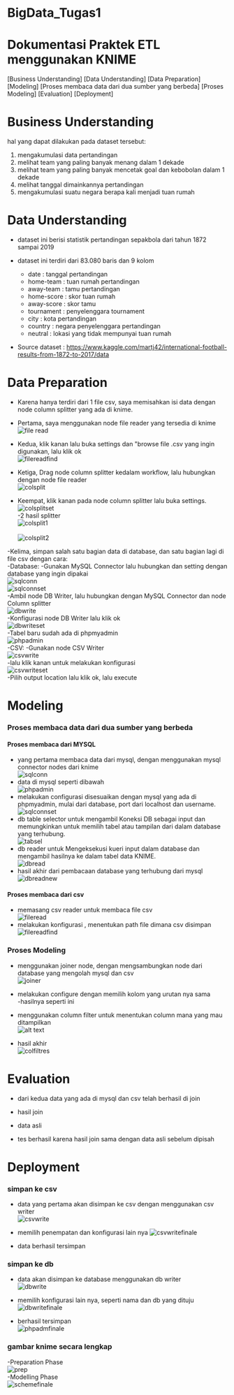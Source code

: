 # BigData_Tugas1

# Dokumentasi Praktek ETL menggunakan KNIME

[Business Understanding]
[Data Understanding]
[Data Preparation]
[Modeling]
   [Proses membaca data dari dua sumber yang berbeda]
   [Proses Modeling]
[Evaluation]
[Deployment]

# Business Understanding
hal yang dapat dilakukan pada dataset tersebut: 
1. mengakumulasi data pertandingan 
2. melihat team yang paling banyak menang dalam 1 dekade
3. melihat team yang paling banyak mencetak goal dan kebobolan dalam 1 dekade
4. melihat tanggal dimainkannya pertandingan 
5. mengakumulasi suatu negara berapa kali menjadi tuan rumah

# Data Understanding

  
- dataset ini berisi statistik pertandingan sepakbola dari tahun 1872 sampai 2019

- dataset ini terdiri dari 83.080 baris dan 9 kolom
	- date			: tanggal pertandingan 
	- home-team		: tuan rumah pertandingan
	- away-team		: tamu pertandingan
	- home-score		: skor tuan rumah
	- away-score		: skor tamu
	- tournament		: penyelenggara tournament
	- city			: kota pertandingan
	- country		: negara penyelenggara pertandingan
	- neutral		: lokasi yang tidak mempunyai tuan rumah 
- Source dataset : https://www.kaggle.com/martj42/international-football-results-from-1872-to-2017/data

# Data Preparation
- Karena hanya terdiri dari 1 file csv, saya memisahkan isi data dengan node column splitter yang ada di knime.
- Pertama, saya menggunakan node file reader yang tersedia di knime<br/>
![file read](https://github.com/BagasJwn/BigData_Tugas1/blob/master/dokumentasi/ssimg/fileread.png "fileread")<br/>

- Kedua, klik kanan lalu buka settings dan "browse file .csv yang ingin digunakan, lalu klik ok<br/>
![filereadfind](https://github.com/BagasJwn/BigData_Tugas1/blob/master/dokumentasi/ssimg/filereadfind.png "filereadfind")<br/>

- Ketiga, Drag node column splitter kedalam workflow, lalu hubungkan dengan node file reader<br/>
![colsplit](https://github.com/BagasJwn/BigData_Tugas1/blob/master/dokumentasi/ssimg/colsplit.png "colsplit")<br/>

- Keempat, klik kanan pada node column splitter lalu buka settings.<br/>
![colsplitset](https://github.com/BagasJwn/BigData_Tugas1/blob/master/dokumentasi/ssimg/colsplitset.jpg "colsplitset")<br/>
  -2 hasil splitter<br/>
      ![colsplit1](https://github.com/BagasJwn/BigData_Tugas1/blob/master/dokumentasi/ssimg/colsplit1.jpg "colsplit1")<br/>    
      ![colsplit2](https://github.com/BagasJwn/BigData_Tugas1/blob/master/dokumentasi/ssimg/colsplit2.jpg "colsplit2")<br/>
 
-Kelima, simpan salah satu bagian data di database, dan satu bagian lagi di file csv dengan cara:<br/>
 -Database:
  -Gunakan MySQL Connector lalu hubungkan dan setting dengan database yang ingin dipakai<br/>
    ![sqlconn](https://github.com/BagasJwn/BigData_Tugas1/blob/master/dokumentasi/ssimg/sqlconn.png "sqlconn")<br/>
    ![sqlconnset](https://github.com/BagasJwn/BigData_Tugas1/blob/master/dokumentasi/ssimg/sqlconnset.png "sqlconnset")<br/>
  -Ambil node DB Writer, lalu hubungkan dengan MySQL Connector dan node Column splitter<br/>
    ![dbwrite](https://github.com/BagasJwn/BigData_Tugas1/blob/master/dokumentasi/ssimg/dbwrite.png "dbwrite")<br/>
  -Konfigurasi node DB Writer lalu klik ok <br/>
    ![dbwriteset](https://github.com/BagasJwn/BigData_Tugas1/blob/master/dokumentasi/ssimg/dbwriteset.jpg "dbwriteset")<br/>
  -Tabel baru sudah ada di phpmyadmin<br/>
    ![phpadmin](https://github.com/BagasJwn/BigData_Tugas1/blob/master/dokumentasi/ssimg/phpadmin.jpg "phpadmin")<br/>
 -CSV:
  -Gunakan node CSV Writer<br/>
    ![csvwrite](https://github.com/BagasJwn/BigData_Tugas1/blob/master/dokumentasi/ssimg/csvwrite.png "csvwrite")<br/>
  -lalu klik kanan untuk melakukan konfigurasi<br/>
    ![csvwriteset](https://github.com/BagasJwn/BigData_Tugas1/blob/master/dokumentasi/ssimg/csvwriteset.jpg "csvwriteset")<br/>
  -Pilih output location lalu klik ok, lalu execute<br/>


# Modeling
### Proses membaca data dari dua sumber yang berbeda
#### Proses membaca dari MYSQL
- yang pertama membaca data dari mysql, dengan menggunakan mysql connector nodes dari knime<br/>
 ![sqlconn](https://github.com/BagasJwn/BigData_Tugas1/blob/master/dokumentasi/ssimg/sqlconn.png "sqlconn")<br/>
- data di mysql seperti dibawah<br/>
 ![phpadmin](https://github.com/BagasJwn/BigData_Tugas1/blob/master/dokumentasi/ssimg/phpadmin.jpg "phpadmin")<br/>
- melakukan configurasi disesuaikan dengan mysql yang ada di phpmyadmin, mulai dari database, port dari localhost dan username.<br/>
 ![sqlconnset](https://github.com/BagasJwn/BigData_Tugas1/blob/master/dokumentasi/ssimg/sqlconnset.png "sqlconnset")<br/>
- db table selector untuk mengambil Koneksi DB sebagai input dan memungkinkan untuk memilih tabel atau tampilan dari dalam database yang terhubung.<br/>
 ![tabsel](https://github.com/BagasJwn/BigData_Tugas1/blob/master/dokumentasi/ssimg/tabsel.png "tabsel")<br/>
- db reader untuk Mengeksekusi kueri input dalam database dan mengambil hasilnya ke dalam tabel data KNIME.<br/>
 ![dbread](https://github.com/BagasJwn/BigData_Tugas1/blob/master/dokumentasi/ssimg/dbread.png "dbread")<br/>
- hasil akhir dari pembacaan database yang terhubung dari mysql<br/>
 ![dbreadnew](https://github.com/BagasJwn/BigData_Tugas1/blob/master/dokumentasi/ssimg/dbreadnew.jpg "dbreadnew")<br/>

#### Proses membaca dari csv
- memasang csv reader untuk membaca file csv<br/>
 ![fileread](https://github.com/BagasJwn/BigData_Tugas1/blob/master/dokumentasi/ssimg/fileread.png "fileread")<br/>
- melakukan konfigurasi , menentukan path file dimana csv disimpan<br/>
 ![filereadfind](https://github.com/BagasJwn/BigData_Tugas1/blob/master/dokumentasi/ssimg/filereadfind.jpg "filereadfind")<br/>


### Proses Modeling
- menggunakan joiner node, dengan mengsambungkan node dari database yang mengolah mysql dan csv<br/>
 ![joiner](https://github.com/BagasJwn/BigData_Tugas1/blob/master/dokumentasi/ssimg/joiner.png "joiner")<br/>
- melakukan configure dengan memilih kolom yang urutan nya sama<br/>
  -hasilnya seperti ini<br/>


- menggunakan column filter untuk menentukan column mana yang mau ditampilkan<br/>
 ![alt text](https://github.com/BagasJwn/BigData_Tugas1/blob/master/dokumentasi/ssimg/colfilt.png "colfilt" ) <br/>
- hasil akhir<br/>
 ![colfiltres](https://github.com/BagasJwn/BigData_Tugas1/blob/master/dokumentasi/ssimg/colfiltres.jpg "colfiltres")<br/>


# Evaluation

- dari kedua data yang ada di mysql dan csv telah berhasil di join

- hasil join


- data asli 


- tes berhasil karena hasil join sama dengan data asli sebelum dipisah

# Deployment
### simpan ke csv
- data yang pertama akan disimpan ke csv dengan menggunakan csv writer<br/>
![csvwrite](https://github.com/BagasJwn/BigData_Tugas1/blob/master/dokumentasi/ssimg/csvwrite.png "csvwrite")<br/>

- memilih penempatan dan konfigurasi lain nya
![csvwritefinale](https://github.com/BagasJwn/BigData_Tugas1/blob/master/dokumentasi/ssimg/csvwritefinale.jpg "csvwritefinale")<br/>
 
- data berhasil tersimpan


 ### simpan ke db
- data akan disimpan ke database menggunakan db writer<br/>
![dbwrite](https://github.com/BagasJwn/BigData_Tugas1/blob/master/dokumentasi/ssimg/dbwrite.png "dbwrite")<br/>

- memilih konfigurasi lain nya, seperti nama dan db yang dituju<br/>
![dbwritefinale](https://github.com/BagasJwn/BigData_Tugas1/blob/master/dokumentasi/ssimg/dbwritefinale.jpg "dbwritefinale")<br/>

- berhasil tersimpan<br/>
![phpadmfinale](https://github.com/BagasJwn/BigData_Tugas1/blob/master/dokumentasi/ssimg/phpadmfinale.jpg "phpadmfinale")<br/>

 ### gambar knime secara lengkap
-Preparation Phase<br/>
![prep](https://github.com/BagasJwn/BigData_Tugas1/blob/master/dokumentasi/ssimg/prep.png "prep")<br/>
-Modelling Phase<br/>
![schemefinale](https://github.com/BagasJwn/BigData_Tugas1/blob/master/dokumentasi/ssimg/schemefinale.jpg "schemefinale")<br/>


